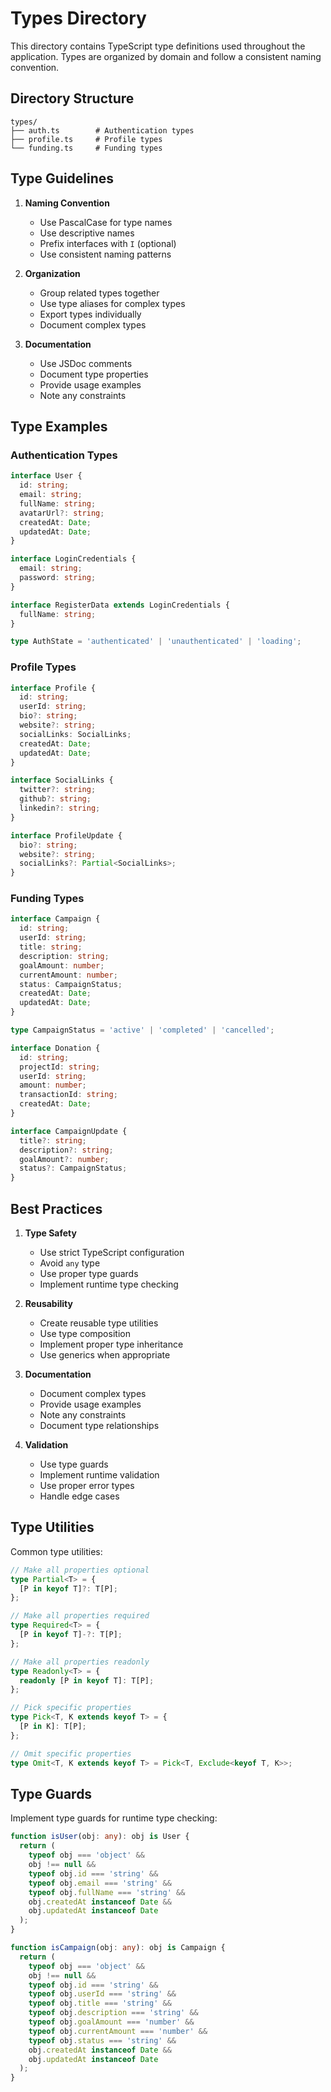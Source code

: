 # Types Directory

This directory contains TypeScript type definitions used throughout the application. Types are organized by domain and follow a consistent naming convention.

## Directory Structure

```
types/
├── auth.ts        # Authentication types
├── profile.ts     # Profile types
└── funding.ts     # Funding types
```

## Type Guidelines

1. **Naming Convention**
   - Use PascalCase for type names
   - Use descriptive names
   - Prefix interfaces with `I` (optional)
   - Use consistent naming patterns

2. **Organization**
   - Group related types together
   - Use type aliases for complex types
   - Export types individually
   - Document complex types

3. **Documentation**
   - Use JSDoc comments
   - Document type properties
   - Provide usage examples
   - Note any constraints

## Type Examples

### Authentication Types
```typescript
interface User {
  id: string;
  email: string;
  fullName: string;
  avatarUrl?: string;
  createdAt: Date;
  updatedAt: Date;
}

interface LoginCredentials {
  email: string;
  password: string;
}

interface RegisterData extends LoginCredentials {
  fullName: string;
}

type AuthState = 'authenticated' | 'unauthenticated' | 'loading';
```

### Profile Types
```typescript
interface Profile {
  id: string;
  userId: string;
  bio?: string;
  website?: string;
  socialLinks: SocialLinks;
  createdAt: Date;
  updatedAt: Date;
}

interface SocialLinks {
  twitter?: string;
  github?: string;
  linkedin?: string;
}

interface ProfileUpdate {
  bio?: string;
  website?: string;
  socialLinks?: Partial<SocialLinks>;
}
```

### Funding Types
```typescript
interface Campaign {
  id: string;
  userId: string;
  title: string;
  description: string;
  goalAmount: number;
  currentAmount: number;
  status: CampaignStatus;
  createdAt: Date;
  updatedAt: Date;
}

type CampaignStatus = 'active' | 'completed' | 'cancelled';

interface Donation {
  id: string;
  projectId: string;
  userId: string;
  amount: number;
  transactionId: string;
  createdAt: Date;
}

interface CampaignUpdate {
  title?: string;
  description?: string;
  goalAmount?: number;
  status?: CampaignStatus;
}
```

## Best Practices

1. **Type Safety**
   - Use strict TypeScript configuration
   - Avoid `any` type
   - Use proper type guards
   - Implement runtime type checking

2. **Reusability**
   - Create reusable type utilities
   - Use type composition
   - Implement proper type inheritance
   - Use generics when appropriate

3. **Documentation**
   - Document complex types
   - Provide usage examples
   - Note any constraints
   - Document type relationships

4. **Validation**
   - Use type guards
   - Implement runtime validation
   - Use proper error types
   - Handle edge cases

## Type Utilities

Common type utilities:

```typescript
// Make all properties optional
type Partial<T> = {
  [P in keyof T]?: T[P];
};

// Make all properties required
type Required<T> = {
  [P in keyof T]-?: T[P];
};

// Make all properties readonly
type Readonly<T> = {
  readonly [P in keyof T]: T[P];
};

// Pick specific properties
type Pick<T, K extends keyof T> = {
  [P in K]: T[P];
};

// Omit specific properties
type Omit<T, K extends keyof T> = Pick<T, Exclude<keyof T, K>>;
```

## Type Guards

Implement type guards for runtime type checking:

```typescript
function isUser(obj: any): obj is User {
  return (
    typeof obj === 'object' &&
    obj !== null &&
    typeof obj.id === 'string' &&
    typeof obj.email === 'string' &&
    typeof obj.fullName === 'string' &&
    obj.createdAt instanceof Date &&
    obj.updatedAt instanceof Date
  );
}

function isCampaign(obj: any): obj is Campaign {
  return (
    typeof obj === 'object' &&
    obj !== null &&
    typeof obj.id === 'string' &&
    typeof obj.userId === 'string' &&
    typeof obj.title === 'string' &&
    typeof obj.description === 'string' &&
    typeof obj.goalAmount === 'number' &&
    typeof obj.currentAmount === 'number' &&
    typeof obj.status === 'string' &&
    obj.createdAt instanceof Date &&
    obj.updatedAt instanceof Date
  );
}
``` 